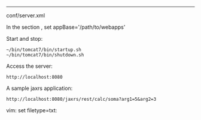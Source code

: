 
----------------------------------------------------------------------------------------------------
conf/server.xml

In the section <Host>, set appBase='/path/to/webapps'

Start and stop:

    ~/bin/tomcat7/bin/startup.sh
    ~/bin/tomcat7/bin/shutdown.sh

Access the server:

    http://localhost:8080


A sample jaxrs application:

    http://localhost:8080/jaxrs/rest/calc/soma?arg1=5&arg2=3




 vim: set filetype=txt:
